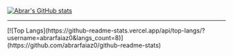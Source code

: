 [![Abrar's GitHub stats](https://github-readme-stats.vercel.app/api?username=abrarfaiaz0&show_icons=true&theme=shades-of-purple)](https://github.com/abrarfaiaz0/github-readme-stats)
<hr>
[![Top Langs](https://github-readme-stats.vercel.app/api/top-langs/?username=abrarfaiaz0&langs_count=8)](https://github.com/abrarfaiaz0/github-readme-stats)
